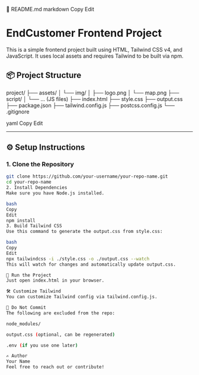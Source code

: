 📁 README.md
markdown
Copy
Edit
# EndCustomer Frontend Project

This is a simple frontend project built using HTML, Tailwind CSS v4, and JavaScript. It uses local assets and requires Tailwind to be built via npm.

## 📦 Project Structure

project/
├── assets/
│ └── img/
│ ├── logo.png
│ └── map.png
├── script/
│ └── ... (JS files)
├── index.html
├── style.css
├── output.css
├── package.json
├── tailwind.config.js
├── postcss.config.js
└── .gitignore

yaml
Copy
Edit

---

## ⚙️ Setup Instructions

### 1. Clone the Repository

```bash
git clone https://github.com/your-username/your-repo-name.git
cd your-repo-name
2. Install Dependencies
Make sure you have Node.js installed.

bash
Copy
Edit
npm install
3. Build Tailwind CSS
Use this command to generate the output.css from style.css:

bash
Copy
Edit
npx tailwindcss -i ./style.css -o ./output.css --watch
This will watch for changes and automatically update output.css.

🧪 Run the Project
Just open index.html in your browser.

🛠 Customize Tailwind
You can customize Tailwind config via tailwind.config.js.

🚫 Do Not Commit
The following are excluded from the repo:

node_modules/

output.css (optional, can be regenerated)

.env (if you use one later)

✍️ Author
Your Name
Feel free to reach out or contribute!